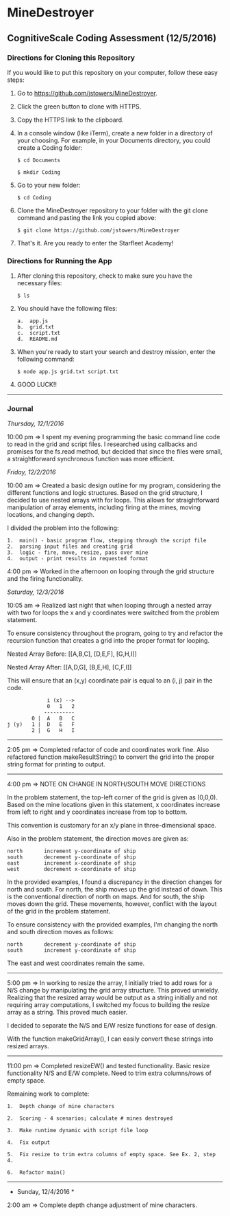 # MineDestroyer

## CognitiveScale Coding Assessment (12/5/2016)


### Directions for Cloning this Repository

If you would like to put this repository on your
computer, follow these easy steps:

1. 	Go to https://github.com/jstowers/MineDestroyer.

2. 	Click the green button to clone with HTTPS.

3. 	Copy the HTTPS link to the clipboard.

4. 	In a console window (like iTerm), create a new folder 
   	in a directory of your choosing. For example, in your Documents
   	directory, you could create a Coding folder:

		$ cd Documents

		$ mkdir Coding

5. 	Go to your new folder:

	  	$ cd Coding

6. 	Clone the MineDestroyer repository to your folder with the
	git clone command and pasting the link you copied above:
	
	  	$ git clone https://github.com/jstowers/MineDestroyer

7. 	That's it.  Are you ready to enter the Starfleet Academy!


### Directions for Running the App

1. 	After cloning this repository, check to make sure you 
   	have the necessary files:

	  	$ ls

2.  You should have the following files:

	  	a.	app.js
	  	b.	grid.txt
	  	c.	script.txt
	  	d.	README.md

3.	When you're ready to start your search and destroy mission, enter
	the following command:

	  	$ node app.js grid.txt script.txt

4.	GOOD LUCK!!

-------------------------------------------------------------------------

### Journal


*Thursday, 12/1/2016*

10:00 pm => I spent my evening programming the basic command line code
to read in the grid and script files.  I researched using callbacks and
promises for the fs.read method, but decided that since the files were
small, a straightforward synchronous function was more efficient.


*Friday, 12/2/2016*

10:00 am => Created a basic design outline for my program, considering 
the different functions and logic structures.  Based on the grid
structure, I decided to use nested arrays with for loops.  This allows
for straightforward manipulation of array elements, including firing
at the mines, moving locations, and changing depth.


I divided the problem into the following:

	1.	main() - basic program flow, stepping through the script file
	2.	parsing input files and creating grid
	3.  logic - fire, move, resize, pass over mine
	4.	output - print results in requested format

4:00 pm => Worked in the afternoon on looping through the grid structure
and the firing functionality.


*Saturday, 12/3/2016*

10:05 am => Realized last night that when looping through a 
nested array with two for loops the x and y coordinates were 
switched from the problem statement.  

To ensure consistency throughout the program, going to try
and refactor the recursion function that creates a grid into the 
proper format for looping.

Nested Array Before:
[[A,B,C], [D,E,F], [G,H,I]]

Nested Array After:
[[A,D,G], [B,E,H], [C,F,I]]

This will ensure that an (x,y) coordinate pair is equal
to an (i, j) pair in the code.

				 i (x) -->
             	 0   1   2
             	----------
   			0 |	 A   B   C
   	j (y)	1 |  D   E   F
			2 |  G   H   I

------------------------------------------------------------------------

2:05 pm => Completed refactor of code and coordinates work fine.  Also 
refactored function makeResultString() to convert the grid into the
proper string format for printing to output.

------------------------------------------------------------------------

4:00 pm =>  NOTE ON CHANGE IN NORTH/SOUTH MOVE DIRECTIONS

In the problem statement, the top-left corner of the grid
is given as (0,0,0).  Based on the mine locations given
in this statement, x coordinates increase from left to right 
and y coordinates increase from top to bottom.

This convention is customary for an x/y plane in three-dimensional
space.

Also in the problem statement, the direction moves are given as:

	north		increment y-coordinate of ship
	south		decrement y-coordinate of ship
	east		increment x-coordinate of ship
	west		decrement x-coordinate of ship

In the provided examples, I found a discrepancy in the direction
changes for north and south.  For north, the ship moves up the grid
instead of down.  This is the conventional direction of north on maps.
And for south, the ship moves down the grid.  These movements, however, 
conflict with the layout of the grid in the problem statement.

To ensure consistency with the provided examples, I'm changing the
north and south direction moves as follows:

	north		decrement y-coordinate of ship
	south		increment y-coordinate of ship

The east and west coordinates remain the same.

-------------------------------------------------------------------------

5:00 pm => In working to resize the array, I initially tried to add rows
for a N/S change by manipulating the grid array structure.  This proved
unwieldy.  Realizing that the resized array would be output as a 
string initially and not requiring array computations, I switched my
focus to building the resize array as a string.  This proved much easier.

I decided to separate the N/S and E/W resize functions for ease of 
design.

With the function makeGridArray(), I can easily convert these strings
into resized arrays.

--------------------------------------------------------------------------

11:00 pm => Completed resizeEW() and tested functionality.
Basic resize functionality N/S and E/W complete.  Need to trim
extra columns/rows of empty space.

Remaining work to complete:

	1.	Depth change of mine characters

	2.	Scoring - 4 scenarios; calculate # mines destroyed

	3.	Make runtime dynamic with script file loop

	4.	Fix output

	5.	Fix resize to trim extra columns of empty space. See Ex. 2, step 4.

	6.	Refactor main()

----------------------------------------------------------------------------


* Sunday, 12/4/2016 *

2:00 am => Complete depth change adjustment of mine characters.







